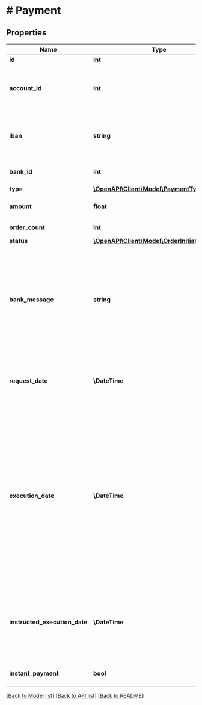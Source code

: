 # # Payment

## Properties

Name | Type | Description | Notes
------------ | ------------- | ------------- | -------------
**id** | **int** | Payment identifier |
**account_id** | **int** | Identifier of the account to which this payment relates. This field is only set if it was specified upon creation of the payment. | [optional]
**iban** | **string** | IBAN of the account to which this payment relates. This field is only set if it was specified upon creation of the payment. | [optional]
**bank_id** | **int** | Identifier of the bank to which this payment relates. |
**type** | [**\OpenAPI\Client\Model\PaymentType**](PaymentType.md) |  |
**amount** | **float** | Total money amount of the payment order(s), as absolute value |
**order_count** | **int** | Total count of orders included in this payment |
**status** | [**\OpenAPI\Client\Model\OrderInitiationStatus**](OrderInitiationStatus.md) |  |
**bank_message** | **string** | The bank&#39;s response to the most recent request for this payment. Possible requests are: Initial submission of the payment, execution request or subsequent status checks. Note that this field may not always (or never) be set. Also, as long as the payment has not reached its final status, this field can always change. | [optional]
**request_date** | **\DateTime** | &lt;strong&gt;Format:&lt;/strong&gt; &#39;YYYY-MM-DD&#39;T&#39;HH:MM:SS.SSSXXX&#39; (RFC 3339, section 5.6)&lt;br/&gt;Time of when finAPI submitted this payment to the bank. | [optional]
**execution_date** | **\DateTime** | &lt;strong&gt;Format:&lt;/strong&gt; &#39;YYYY-MM-DD&#39;T&#39;HH:MM:SS.SSSXXX&#39; (RFC 3339, section 5.6)&lt;br/&gt;Time of when the execution of this payment has completed.&lt;br/&gt;&lt;br/&gt;Note:&lt;br/&gt;&amp;bull; When the execution of a payment has completed, it does not necessarily mean that the payment was successful. Please refer to the payment &#39;status&#39; for its final status.&lt;br/&gt;&amp;bull; The execution date may deviate from the date when the bank will actually book the payment (for example if the &#39;instructedExecutionDate&#39; is in the future). | [optional]
**instructed_execution_date** | **\DateTime** | &lt;strong&gt;Format:&lt;/strong&gt; &#39;YYYY-MM-DD&#39;&lt;br/&gt;The date that was specified as &#39;executionDate&#39; upon creation of the payment. This field may not be set if no &#39;executionDate&#39; was specified upon payment creation. | [optional]
**instant_payment** | **bool** | Whether the order was submitted to the bank as an instant SEPA order. | [optional]

[[Back to Model list]](../../README.md#models) [[Back to API list]](../../README.md#endpoints) [[Back to README]](../../README.md)
